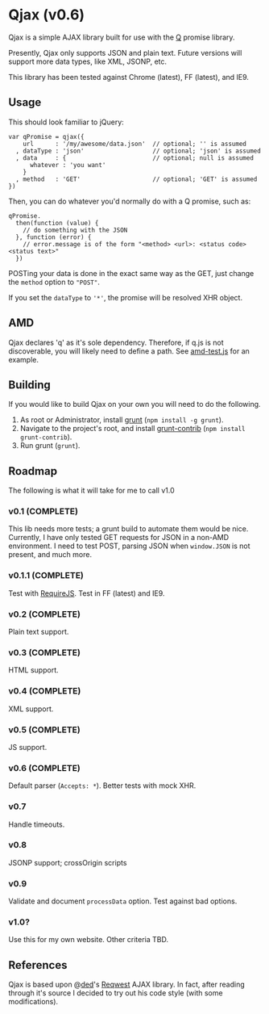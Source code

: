 Qjax (v0.6)
=============

Qjax is a simple AJAX library built for use with the [Q](http://documentup.com/kriskowal/q/) promise library.

Presently, Qjax only supports JSON and plain text.
Future versions will support more data types, like XML, JSONP, etc.

This library has been tested against Chrome (latest), FF (latest), and IE9.


Usage
-----

This should look familiar to jQuery:

    var qPromise = qjax({
        url      : '/my/awesome/data.json'  // optional; '' is assumed
      , dataType : 'json'                   // optional; 'json' is assumed
      , data     : {                        // optional; null is assumed
          whatever : 'you want'
        }
      , method   : 'GET'                    // optional; 'GET' is assumed
    })

Then, you can do whatever you'd normally do with a Q promise, such as:

    qPromise.
      then(function (value) {
        // do something with the JSON
      }, function (error) {
        // error.message is of the form "<method> <url>: <status code> <status text>"
      })

POSTing your data is done in the exact same way as the GET, just change the `method` option to `"POST"`.

If you set the `dataType` to `'*'`, the promise will be resolved XHR object.


AMD
---

Qjax declares 'q' as it's sole dependency.
Therefore, if q.js is not discoverable, you will likely need to define a path.
See [amd-test.js](https://github.com/geowa4/qjax/blob/master/test/amd/amd-test.js) for an example.


Building
--------

If you would like to build Qjax on your own you will need to do the following.

1. As root or Administrator, install [grunt](https://github.com/cowboy/grunt) 
   (`npm install -g grunt`).
1. Navigate to the project's root, and 
   install [grunt-contrib](https://github.com/gruntjs/grunt-contrib) 
   (`npm install grunt-contrib`).
1. Run grunt (`grunt`).


Roadmap
-------

The following is what it will take for me to call v1.0


### v0.1 (COMPLETE)

This lib needs more tests; a grunt build to automate them would be nice.
Currently, I have only tested GET requests for JSON in a non-AMD environment.
I need to test POST, parsing JSON when `window.JSON` is not present, and much more.

### v0.1.1 (COMPLETE)

Test with [RequireJS](http://requirejs.org/).
Test in FF (latest) and IE9.

### v0.2 (COMPLETE)

Plain text support.

### v0.3 (COMPLETE)

HTML support.

### v0.4 (COMPLETE)

XML support.

### v0.5 (COMPLETE)

JS support.

### v0.6 (COMPLETE)

Default parser (`Accepts: *`).
Better tests with mock XHR.

### v0.7

Handle timeouts.

### v0.8

JSONP support; crossOrigin scripts

### v0.9

Validate and document `processData` option.
Test against bad options.

### v1.0?

Use this for my own website.
Other criteria TBD.


References
----------

Qjax is based upon @[ded](https://github.com/ded)'s [Reqwest](https://github.com/ded/reqwest) AJAX library.
In fact, after reading through it's source I decided to try out his code style (with some modifications).
